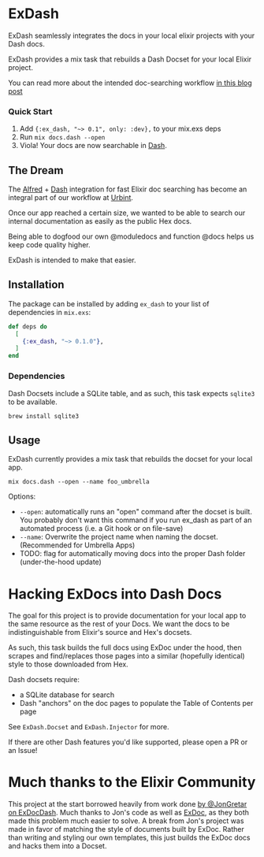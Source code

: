 # ExDash

ExDash seamlessly integrates the docs in your local elixir projects with your Dash docs.

ExDash provides a mix task that rebuilds a Dash Docset for your local Elixir project.

You can read more about the intended doc-searching workflow [in this blog post](https://medium.com/@russmatney/exdash-internal-elixir-docs-integrated-with-dash-434245fc8023)


### Quick Start

1. Add `{:ex_dash, "~> 0.1", only: :dev},` to your mix.exs deps
1. Run `mix docs.dash --open`
1. Viola! Your docs are now searchable in [Dash](https://kapeli.com/dash).


## The Dream

The [Alfred](https://www.alfredapp.com/) + [Dash](https://kapeli.com/dash) integration
for fast Elixir doc searching has become an integral part of our workflow at [Urbint](https://github.com/urbint).

Once our app reached a certain size,
we wanted to be able to search our internal documentation as easily as the public Hex docs.

Being able to dogfood our own @moduledocs and function @docs helps us keep code quality higher.

ExDash is intended to make that easier.

## Installation

The package can be installed
by adding `ex_dash` to your list of dependencies in `mix.exs`:

```elixir
def deps do
  [
    {:ex_dash, "~> 0.1.0"},
  ]
end
```

### Dependencies

Dash Docsets include a SQLite table, and as such,
this task expects `sqlite3` to be available.

```
brew install sqlite3
```

## Usage

ExDash currently provides a mix task that rebuilds the docset for your local app.

```
mix docs.dash --open --name foo_umbrella
```

Options:

- `--open`: automatically runs an "open" command after the docset is built. You
  probably don't want this command if you run ex_dash as part of an automated process (i.e. a Git hook or on file-save)
- `--name`: Overwrite the project name when naming the docset. (Recommended for Umbrella Apps)
- TODO: flag for automatically moving docs into the proper Dash folder (under-the-hood update)

# Hacking ExDocs into Dash Docs

The goal for this project is to provide documentation for your local app
to the same resource as the rest of your Docs.
We want the docs to be indistinguishable from Elixir's source and Hex's docsets.

As such, this task builds the full docs using ExDoc under the hood,
then scrapes and find/replaces those pages into a similar (hopefully identical) style to those downloaded from Hex.

Dash docsets require:

  - a SQLite database for search
  - Dash "anchors" on the doc pages to populate the Table of Contents per page

See `ExDash.Docset` and `ExDash.Injector` for more.

If there are other Dash features you'd like supported,
please open a PR or an Issue!

# Much thanks to the Elixir Community

This project at the start borrowed heavily from work done [by @JonGretar on ExDocDash](https://github.com/JonGretar/ExDocDash). Much thanks to Jon's code as well as [ExDoc](https://github.com/elixir-lang/ex_doc), as they both made this problem much easier to solve. A break from Jon's project was made in favor of matching the style of documents built by ExDoc. Rather than writing and styling our own templates, this just builds the ExDoc docs and hacks them into a Docset.
